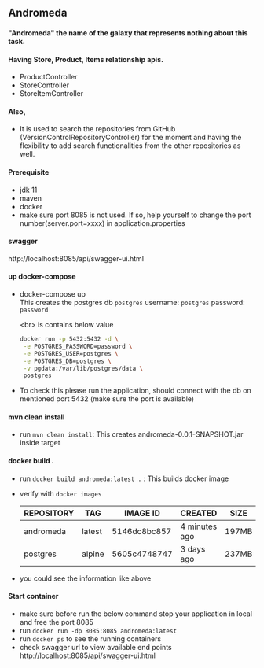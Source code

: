 ## Andromeda
#### "Andromeda" the name of the galaxy that represents nothing about this task. 

#### Having Store, Product, Items relationship apis.
    
 - ProductController
 - StoreController
 - StoreItemController
    
#### Also, 

- It is used to search the repositories from GitHub (VersionControlRepositoryController) for the moment and having the flexibility to add search functionalities from the other repositories as well.


#### Prerequisite
- jdk 11 
- maven
- docker
- make sure port 8085 is not used. If so, help yourself to change the port number(server.port=xxxx) in application.properties

#### swagger 
http://localhost:8085/api/swagger-ui.html

#### up docker-compose
- docker-compose up <br/>
  This creates the postgres db `postgres` username: `postgres` password: `password`

  <br\>
   is contains below value
   ```sh
   docker run -p 5432:5432 -d \
    -e POSTGRES_PASSWORD=password \
    -e POSTGRES_USER=postgres \
    -e POSTGRES_DB=postgres \
    -v pgdata:/var/lib/postgres/data \
    postgres
    ```

- To check this please run the application, should connect with the db on mentioned port 5432 (make sure the port is available)

#### mvn clean install
- run `mvn clean install`: This creates andromeda-0.0.1-SNAPSHOT.jar inside target

#### docker build .
- run `docker build andromeda:latest .` : This builds docker image
- verify with `docker images`

  | REPOSITORY | TAG    | IMAGE ID | CREATED    |  SIZE |
  |-----|----------|-----|---|---|
  | andromeda | latest | 5146dc8bc857 | 4 minutes ago |  197MB |
  | postgres  | alpine | 5605c4748747 | 3 days ago    |  237MB |

- you could see the information like above

#### Start container
- make sure before run the below command stop your application in local and free the port 8085
- run `docker run -dp 8085:8085 andromeda:latest`
- run `docker ps` to see the running containers
- check swagger url to view available end points http://localhost:8085/api/swagger-ui.html

